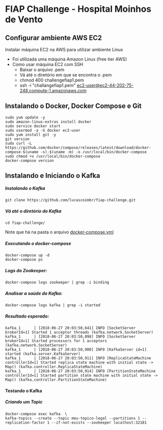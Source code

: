 # FIAP Challenge - Hospital Moinhos de Vento

## Configurar ambiente AWS EC2

Instalar máquina EC2 na AWS para utilizar ambiente Linux
- Foi utilizada uma máquina Amazon Linux (free tier AWS)
- Como usar máquina EC2 com SSH
    - Baixar o arquivo .pem
    - Vá até o diretório em que se encontra o .pem
    - chmod 400 challengefiap1.pem
    - ssh -i "challangefiap1.pem" ec2-user@ec2-44-202-75-248.compute-1.amazonaws.com
##  Instalando o Docker, Docker Compose e Git
    sudo yum update -y
    sudo amazon-linux-extras install docker
    sudo service docker start
    sudo usermod -a -G docker ec2-user
    sudo yum install git -y
    git version
    sudo curl -L https://github.com/docker/compose/releases/latest/download/docker-compose-$(uname -s)-$(uname -m) -o /usr/local/bin/docker-compose
    sudo chmod +x /usr/local/bin/docker-compose
    docker-compose version

##  Instalando e Iniciando o Kafka

#####  Instalando o Kafka

    git clone https://github.com/lucascoimbr/fiap-challenge.git
#####  Vá até o diretório do Kafka
    cd fiap-challenge/

Note que há na pasta o arquivo [docker-compose.yml](docker-compose.yml)

##### Executando o docker-compose

    docker-compose up -d
    docker-compose ps

#####  Logs do Zookeeper:

    docker-compose logs zookeeper | grep -i binding

#####  Analisar a saúde do Kafka:

    docker-compose logs kafka | grep -i started

#####  Resultado esperado:

    kafka_1      | [2018-06-27 20:03:50,641] INFO [SocketServer brokerId=1] Started 1 acceptor threads (kafka.network.SocketServer)
    kafka_1      | [2018-06-27 20:03:50,898] INFO [SocketServer brokerId=1] Started processors for 1 acceptors (kafka.network.SocketServer)
    kafka_1      | [2018-06-27 20:03:50,900] INFO [KafkaServer id=1] started (kafka.server.KafkaServer)
    kafka_1      | [2018-06-27 20:03:50,911] INFO [ReplicaStateMachine controllerId=1] Started replica state machine with initial state -> Map() (kafka.controller.ReplicaStateMachine)
    kafka_1      | [2018-06-27 20:03:50,914] INFO [PartitionStateMachine controllerId=1] Started partition state machine with initial state -> Map() (kafka.controller.PartitionStateMachine)

####  Testando o Kafka

#####  Criando um Topic


    docker-compose exec kafka  \
    kafka-topics --create --topic meu-topico-legal --partitions 1 --replication-factor 1 --if-not-exists --zookeeper localhost:32181